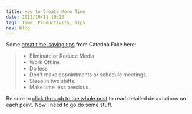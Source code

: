 ```yaml
--- 
title: How to Create More Time
date: 2012/10/11 10:10
tags: Time, Productivity, Tips
nav: blog
---
```


Some [great time-saving tips](http://www.linkedin.com/today/post/article/20121002125913-3279-how-to-create-time) from Caterina Fake here:
> * Eliminate or Reduce Media
> * Work Offline
> * Do less
> * Don't make appointments or schedule meetings.
> * Sleep in two shifts.
> * Make time less precious.

Be sure to [click through to the whole post](http://www.linkedin.com/today/post/article/20121002125913-3279-how-to-create-time) to read detailed descriptions on each point. Now I need to go do some stuff.